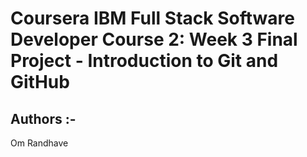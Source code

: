 # Coursera IBM Full Stack Software Developer Course 2: Week 3 Final Project - Introduction to Git and GitHub

## Authors :-
Om Randhave
